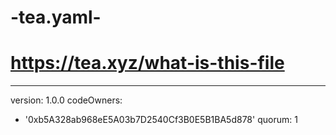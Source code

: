 # -tea.yaml-
# https://tea.xyz/what-is-this-file
---
version: 1.0.0
codeOwners:
  - '0xb5A328ab968eE5A03b7D2540Cf3B0E5B1BA5d878'
quorum: 1
